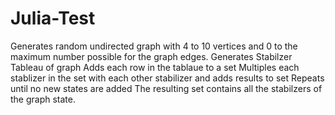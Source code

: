 # Julia-Test
Generates random undirected graph with 4 to 10 vertices and 0 to the maximum number possible for the graph edges. 
Generates Stabilzer Tableau of graph
Adds each row in the tablaue to a set
Multiples each stablizer in the set with each other stabilizer and adds results to set
Repeats until no new states are added
The resulting set contains all the stabilzers of the graph state. 
